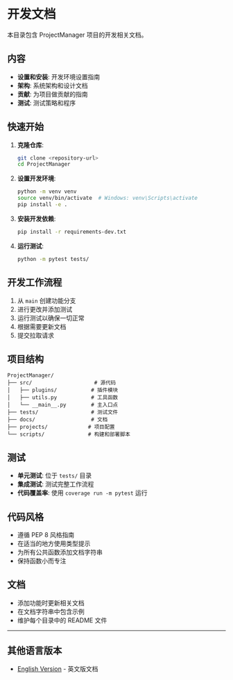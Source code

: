 # 开发文档

本目录包含 ProjectManager 项目的开发相关文档。

## 内容

- **设置和安装**: 开发环境设置指南
- **架构**: 系统架构和设计文档
- **贡献**: 为项目做贡献的指南
- **测试**: 测试策略和程序

## 快速开始

1. **克隆仓库**:
   ```bash
   git clone <repository-url>
   cd ProjectManager
   ```

2. **设置开发环境**:
   ```bash
   python -m venv venv
   source venv/bin/activate  # Windows: venv\Scripts\activate
   pip install -e .
   ```

3. **安装开发依赖**:
   ```bash
   pip install -r requirements-dev.txt
   ```

4. **运行测试**:
   ```bash
   python -m pytest tests/
   ```

## 开发工作流程

1. 从 `main` 创建功能分支
2. 进行更改并添加测试
3. 运行测试以确保一切正常
4. 根据需要更新文档
5. 提交拉取请求

## 项目结构

```
ProjectManager/
├── src/                    # 源代码
│   ├── plugins/           # 插件模块
│   ├── utils.py           # 工具函数
│   └── __main__.py        # 主入口点
├── tests/                 # 测试文件
├── docs/                  # 文档
├── projects/             # 项目配置
└── scripts/              # 构建和部署脚本
```

## 测试

- **单元测试**: 位于 `tests/` 目录
- **集成测试**: 测试完整工作流程
- **代码覆盖率**: 使用 `coverage run -m pytest` 运行

## 代码风格

- 遵循 PEP 8 风格指南
- 在适当的地方使用类型提示
- 为所有公共函数添加文档字符串
- 保持函数小而专注

## 文档

- 添加功能时更新相关文档
- 在文档字符串中包含示例
- 维护每个目录中的 README 文件

---

## 其他语言版本

- [English Version](../../en/development/README.md) - 英文版文档
